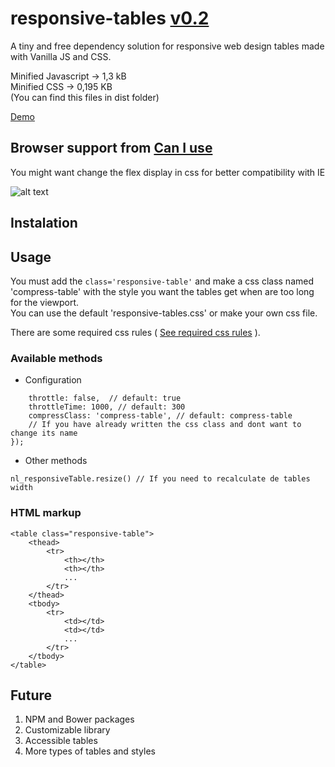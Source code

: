 # responsive-tables [v0.2](https://github.com/nacholozano/responsive-tables/blob/master/CHANGELOG.md)

A tiny and free dependency solution for responsive web design tables made with Vanilla JS and CSS.

Minified Javascript -> 1,3 kB <br>
Minified CSS -> 0,195 KB <br>
(You can find this files in dist folder) 

[Demo](http://codepen.io/nacholozano/pen/aNLMRm?editors=0010)

## Browser support from [Can I use](http://caniuse.com/)

You might want change the flex display in css for better compatibility with IE 

 
![alt text](http://i.imgur.com/g8QyFRt.jpg "Browser support")

## Instalation

## Usage


You must add the `class='responsive-table'` and make a css class named 'compress-table' with the style you want the tables get when are too long for the viewport. <br>
You can use the default 'responsive-tables.css' or make your own css file. 

There are some required css rules ( [See required css rules](https://github.com/nacholozano/responsive-tables/blob/master/source%20code/dev/css/responsive-tables.css) ).

### Available methods

- Configuration

```nl_responsiveTable.init({
	throttle: false,  // default: true
	throttleTime: 1000, // default: 300
	compressClass: 'compress-table', // default: compress-table
	// If you have already written the css class and dont want to change its name 
});
```

- Other methods

`nl_responsiveTable.resize() // If you need to recalculate de tables width ` 


### HTML markup

```
<table class="responsive-table">
    <thead>
        <tr>
            <th></th>
            <th></th>
            ...
        </tr>
    </thead>    
    <tbody>
        <tr>
            <td></td>
            <td></td>
            ...
        </tr>
    </tbody>
</table>
```

## Future

1. NPM and Bower packages
2. Customizable library
3. Accessible tables
4. More types of tables and styles
